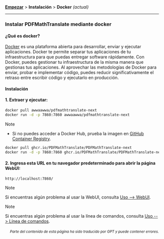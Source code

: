 [**Empezar**](./getting-started.md) > **Instalación** > **Docker** _(actual)_

---

### Instalar PDFMathTranslate mediante docker

#### ¿Qué es docker?

[Docker](https://docs.docker.com/get-started/docker-overview/) es una plataforma abierta para desarrollar, enviar y ejecutar aplicaciones. Docker te permite separar tus aplicaciones de tu infraestructura para que puedas entregar software rápidamente. Con Docker, puedes gestionar tu infraestructura de la misma manera que gestionas tus aplicaciones. Al aprovechar las metodologías de Docker para enviar, probar e implementar código, puedes reducir significativamente el retraso entre escribir código y ejecutarlo en producción.

#### Instalación

<h4>1. Extraer y ejecutar:</h4>

```bash
docker pull awwaawwa/pdfmathtranslate-next
docker run -d -p 7860:7860 awwaawwa/pdfmathtranslate-next
```

> [!NOTE]
> 
> - Si no puedes acceder a Docker Hub, prueba la imagen en [GitHub Container Registry](https://github.com/PDFMathTranslate/PDFMathTranslate-next/pkgs/container/pdfmathtranslate).
> 
> ```bash
> docker pull ghcr.io/PDFMathTranslate/PDFMathTranslate-next
> docker run -d -p 7860:7860 ghcr.io/PDFMathTranslate/PDFMathTranslate-next
> ```

<h4>2. Ingresa esta URL en tu navegador predeterminado para abrir la página WebUI:</h4>

```
http://localhost:7860/
```

> [!NOTE]
> Si encuentras algún problema al usar la WebUI, consulta [Uso --> WebUI](./USAGE_webui.md).

> [!NOTE]
> Si encuentras algún problema al usar la línea de comandos, consulta [Uso --> Línea de comandos](./USAGE_commandline.md).
<!-- 
#### For docker deployment on cloud service:

<div>
<a href="https://www.heroku.com/deploy?template=https://github.com/PDFMathTranslate/PDFMathTranslate-next">
  <img src="https://www.herokucdn.com/deploy/button.svg" alt="Deploy" height="26"></a>
<a href="https://render.com/deploy">
  <img src="https://render.com/images/deploy-to-render-button.svg" alt="Deploy to Koyeb" height="26"></a>
<a href="https://zeabur.com/templates/5FQIGX?referralCode=reycn">
  <img src="https://zeabur.com/button.svg" alt="Deploy on Zeabur" height="26"></a>
<a href="https://app.koyeb.com/deploy?type=git&builder=buildpack&repository=github.com/PDFMathTranslate/PDFMathTranslate-next&branch=main&name=pdf-math-translate">
  <img src="https://www.koyeb.com/static/images/deploy/button.svg" alt="Deploy to Koyeb" height="26"></a>
</div>

-->

<div align="right"> 
<h6><small>Parte del contenido de esta página ha sido traducido por GPT y puede contener errores.</small></h6>